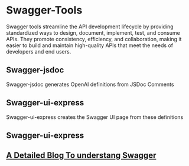 # Swagger-Tools
<p>Swagger tools streamline the API development lifecycle by providing standardized ways to design, document, implement, test, and consume APIs. They promote consistency, efficiency, and collaboration, making it easier to build and maintain high-quality APIs that meet the needs of developers and end users.</p>

<h2>Swagger-jsdoc</h2>
<p>Swagger-jsdoc generates OpenAI definitions from JSDoc Comments</p>

<h2>Swagger-ui-express</h2>
<p>Swagger-ui-express creates the Swagger UI page from these definitions</p>

<h2>Swagger-ui-express</h2>
<a href="https://dev.to/kabartolo/how-to-document-an-express-api-with-swagger-ui-and-jsdoc-50do" target = _blank><h2>A Detailed Blog To understang Swagger</h2></a>

